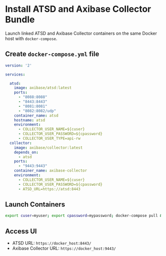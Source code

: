 # Install ATSD and Axibase Collector Bundle

Launch linked ATSD and Axibase Collector containers on the same Docker host with `docker-compose`.

## Create `docker-compose.yml` file

```yaml
version: '2'

services:

  atsd:
    image: axibase/atsd:latest
    ports:
      - "8088:8088"
      - "8443:8443"
      - "8081:8081"
      - "8082:8082/udp"
    container_name: atsd
    hostname: atsd
    environment:
      - COLLECTOR_USER_NAME=${cuser}
      - COLLECTOR_USER_PASSWORD=${cpassword}
      - COLLECTOR_USER_TYPE=api-rw
  collector:
    image: axibase/collector:latest
    depends_on:
      - atsd
    ports:
      - "9443:9443"
    container_name: axibase-collector
    environment:
      - COLLECTOR_USER_NAME=${cuser}
      - COLLECTOR_USER_PASSWORD=${cpassword}
      - ATSD_URL=https://atsd:8443
```

## Launch Containers

```sh
export cuser=myuser; export cpassword=mypassword; docker-compose pull && docker-compose up -d
```

## Access UI

* ATSD URL: `https://docker_host:8443/`
* Axibase Collector URL: `https://docker_host:9443/`
